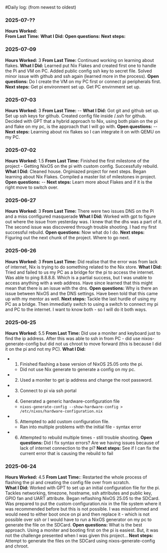 #Daily log: (from newest to oldest)
### 2025-07-??
**Hours Worked:**  
**From Last Time:** 
**What I Did:** 
**Open questions:**
**Next steps:**

### 2025-07-09
**Hours Worked:**  3
**From Last Time:**  Continued working on learning about flakes.
**What I Did:** Learned put Nix Flakes and created first one to handle the Pi and VM on PC.  Added public config ssh key to secret file. Solved minor issue with github and ssh again (learned more in the process).
**Open questions:**  Do I create the VM on my PC first or connect pi peripherals first.
**Next steps:** Get pi environment set up.  Get PC envirnment set up.

### 2025-07-03
**Hours Worked:**  3
**From Last Time:** --
**What I Did:** Got git and github set up.  Set up ssh keys for github.  Created config file inside /.ssh for github. Decided with GPT that a hybrid approach to Nix, using both plain on the pi and flake on my pc, is the approach that I will go with.
**Open questions:** --
**Next steps:** Learning about nix flakes so I can integrate it on with QEMU on my PC.

### 2025-07-02
**Hours Worked:** 1.5 
**From Last Time:** Finished the first milestone of the project - Getting NixOS on the pi with custom config. Successfully rebuild.
**What I Did:** Cleaned house. Orginiazed project for next steps.  Began learning about Nix Flakes. Compiled a master list of milestones in project.
**Open questions:** --
**Next steps:** Learn more about Flakes and if it is the right move to switch over.

### 2025-06-27
**Hours Worked:** 3 
**From Last Time:** There were two issues DNS on the Pi and a miss configured masquerade
**What I Did:** Worked with gpt to figure out where the issue from yesterday was.  I knew that the dhs was a part of it.  The second issue was discovered through trouble shooting.  I had my first successful rebuild.
**Open questions:** Now what do I do.
**Next steps:** Figuring out the next chunk of the project.  Where to go next.

### 2025-06-26
**Hours Worked:** 3 
**From Last Time:** Did realise that the error was from lack of internet, Nix is trying to do something related to the Nix store.
**What I Did:** Tried and failed to us my PC as a bridge for the pi to access the internet.  Was able to ping 8.8.8.8. Which is a partial success, but I was unable to access anything with a web address.  Have since learned that this might mean that there is an issue with the dns.
**Open questions:** Why is there an issue between NixOS and the DNS settings.  Have been told that this came up with my mentor as well.
**Next steps:** Tackle the last hurdle of using my PC as a bridge.  Then immediatly switch to using a switch to connect my pi and PC to the internet.  I want to know both - so I will do it both ways.

### 2025-06-25 
**Hours Worked:** 5.5
**From Last Time:** Did use a moniter and keyboard just to find the ip address.  After this was able to ssh in from PC - did use nixos-generate-config but did not us chroot to move forward (this is because I did it on the pi and not my PC).
**What I Did:**  
- 1. Finished flashing a base version of NixOS 25.05 onto the pi.
  - Did not use Nix generate to generate a config on my pc.  
- 2. Used a moniter to get ip address and change the root password.
- 3. Connect to pi via ssh portal
- 4. Generated a generic hardware-configuration file
  - `nixos-generate-config --show-hardware-config > /etc/nixos/hardware-configuration.nix`
- 5. Attempted to add custom configuration file.
  - Ran into multiple problems with the initial file - syntax error
- 6. Attempted to rebuild multiple times - still trouble shooting.
**Open questions:**  Did I fix syntax errors?  Are we having issues because of lack of internet connection to the pi?
**Next steps:** See if I can fix the current error that is causing the rebuild to fail

### 2025-06-24
**Hours Worked:** 4.5
**From Last Time:**: Restarted the whole process of flashing the pi and creating the config file over from scratch.  
**What I Did:**  Worked with GPT to set up an initial configuration file for the pi. Tackles networking, timezone, hostname, ssh attributes and public key, GPIO fan and UART attribute.  Began reflashing NixOS 25.05 to the SDCard.  Was prepared to put the custom configuration.nix in the file system where it was recommended before but this is not possible.  I was missinformed and would need to either boot once on pi and then replace it - which is not possible over ssh or I would have to run a NixOS generator on my pc to generate the file on the SDCard.
**Open questions:**  What is the best approach.  Using a moniter and booting first on the pi is easiest. But, it was not the challenge presented when I was given this project...
**Next steps:** Attempt to generate the files on the SDCard using nixos-generate-config and chroot.

